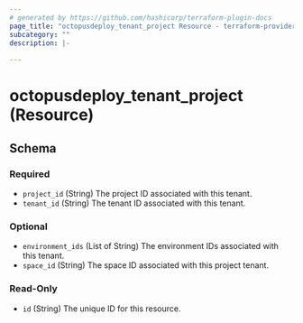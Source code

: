 ```yaml
---
# generated by https://github.com/hashicorp/terraform-plugin-docs
page_title: "octopusdeploy_tenant_project Resource - terraform-provider-octopusdeploy"
subcategory: ""
description: |-
  
---
```


# octopusdeploy_tenant_project (Resource)





<!-- schema generated by tfplugindocs -->
## Schema

### Required

- `project_id` (String) The project ID associated with this tenant.
- `tenant_id` (String) The tenant ID associated with this tenant.

### Optional

- `environment_ids` (List of String) The environment IDs associated with this tenant.
- `space_id` (String) The space ID associated with this project tenant.

### Read-Only

- `id` (String) The unique ID for this resource.


